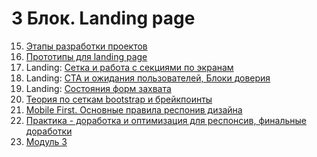 # 3 Блок. Landing page
15. [Этапы разработки проектов](WD-3-15-website-creation-process.markdown)
16. [Прототипы для landing page](WD-3-16-prototypes-for-landing-page.markdown)
17. Landing: [Сетка и работа с секциями по экранам](WD-3-17-grid-screen-sections.md)
18. Landing: [СТА и ожидания пользователей, Блоки доверия](WD-3-18-CTA-users-needs.md)
19. Landing: [Состояния форм захвата](WD-3-19-capture-form-states.md)
20. [Теория по сеткам bootstrap и брейкпоинты](WD-3-20-bootstrap-brakepoints.md)
21. [Mobile First. Основные правила респонив дизайна](WD-3-21-mobile-first-responsive-rules.md)
22. [Практика - доработка и оптимизация для респонсив, финальные доработки](WD-3-22.md)
23. [Модуль 3](WD-3-23.md)
